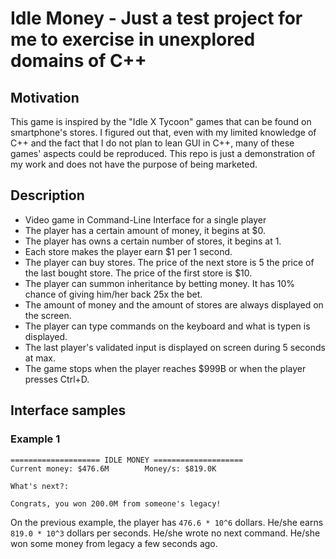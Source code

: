 # Idle Money - Just a test project for me to exercise in unexplored domains of C++

## Motivation

This game is inspired by the "Idle X Tycoon" games that can be found on smartphone's stores.
I figured out that, even with my limited knowledge of C++ and the fact that I do not plan to lean GUI in C++, many of these games' aspects could be reproduced.
This repo is just a demonstration of my work and does not have the purpose of being marketed.

## Description

* Video game in Command-Line Interface for a single player
* The player has a certain amount of money, it begins at $0.
* The player has owns a certain number of stores, it begins at 1.
* Each store makes the player earn $1 per 1 second.
* The player can buy stores. The price of the next store is 5 the price of the last bought store. The price of the first store is $10.
* The player can summon inheritance by betting money. It has 10% chance of giving him/her back 25x the bet.
* The amount of money and the amount of stores are always displayed on the screen.
* The player can type commands on the keyboard and what is typen is displayed.
* The last player's validated input is displayed on screen during 5 seconds at max.
* The game stops when the player reaches $999B or when the player presses Ctrl+D.

## Interface samples

### Example 1

```{shell}
==================== IDLE MONEY ====================
Current money: $476.6M        Money/s: $819.0K

What's next?:

Congrats, you won 200.0M from someone's legacy!
```

On the previous example, the player has `476.6 * 10^6` dollars.
He/she earns `819.0 * 10^3` dollars per seconds.
He/she wrote no next command.
He/she won some money from legacy a few seconds ago.

